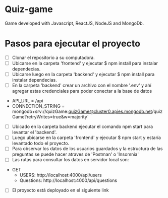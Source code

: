 # Quiz-game
Game developed with Javascript, ReactJS, NodeJS and MongoDb.

# Pasos para ejecutar el proyecto

- [ ] Clonar el repositorio a su computadora.
- [ ] Ubicarse en la carpeta 'frontend' y ejecutar $ npm install para instalar dependecias.
- [ ] Ubicarse luego en la carpeta 'backend' y ejecutar $ npm install para instalar dependecias.
- [ ] En la carpeta 'backend' crear un archivo con el nombre '.env' y ahí agregar estas credenciales para poder conectar a la base de datos
 - API_URL = /api
 - CONNECTION_STRING = mongodb+srv://quizGame:quizGame@cluster0.apies.mongodb.net/quizGame?retryWrites=true&w=majority`
- [ ] Ubicado en la carpeta backend ejecutar el comando npm start para levantar el 'backend'.
- [ ] Luego ubicarse en la carpeta 'frontend' y ejecutar $ npm start y estaría levantado todo el proyecto.
- [ ] Para observar los datos de los usuarios guardados y la estructura de las preguntas se puede hacer atraves de 'Postman' o 'Insomnia'
- [ ] Las rutas para consultar los datos en servidor local son:
- GET
  - USERS: http://localhost:4000/api/users
  - Questions: http://localhost:4000/api/questions

- [ ] El proyecto está deployado en el siguiente link

